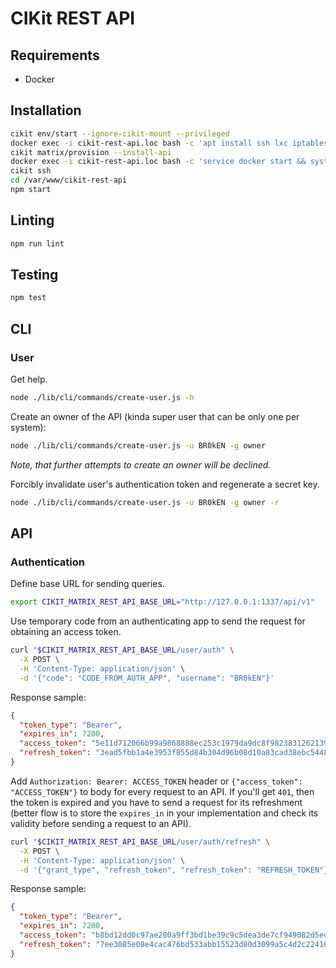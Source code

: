 # CIKit REST API

## Requirements

- Docker

## Installation

```bash
cikit env/start --ignore-cikit-mount --privileged
docker exec -i cikit-rest-api.loc bash -c 'apt install ssh lxc iptables -y'
cikit matrix/provision --install-api
docker exec -i cikit-rest-api.loc bash -c 'service docker start && systemctl enable docker'
cikit ssh
cd /var/www/cikit-rest-api
npm start
```

## Linting

```bash
npm run lint
```

## Testing

```bash
npm test
```

## CLI

### User

Get help.

```bash
node ./lib/cli/commands/create-user.js -h
```

Create an owner of the API (kinda super user that can be only one per system):

```bash
node ./lib/cli/commands/create-user.js -u BR0kEN -g owner
```

*Note, that further attempts to create an owner will be declined.*

Forcibly invalidate user's authentication token and regenerate a secret key.

```bash
node ./lib/cli/commands/create-user.js -u BR0kEN -g owner -r
```

## API

### Authentication

Define base URL for sending queries.

```bash
export CIKIT_MATRIX_REST_API_BASE_URL="http://127.0.0.1:1337/api/v1"
```

Use temporary code from an authenticating app to send the request for obtaining an access token.

```bash
curl "$CIKIT_MATRIX_REST_API_BASE_URL/user/auth" \
  -X POST \
  -H 'Content-Type: application/json' \
  -d '{"code": "CODE_FROM_AUTH_APP", "username": "BR0kEN"}'
```

Response sample:

```json
{
  "token_type": "Bearer",
  "expires_in": 7200,
  "access_token": "5e11d712066b99a9868888ec253c1979da9dc8f9823831262139f235ab9d64c3",
  "refresh_token": "3ead5fbb1a4e3953f855d84b304d96b08d10a83cad38ebc544832f2125293f2b"
}
```

Add `Authorization: Bearer: ACCESS_TOKEN` header or `{"access_token": "ACCESS_TOKEN"}` to body for every request to an API. If you'll get `401`, then the token is expired and you have to send a request for its refreshment (better flow is to store the `expires_in` in your implementation and check its validity before sending a request to an API).

```bash
curl "$CIKIT_MATRIX_REST_API_BASE_URL/user/auth/refresh" \
  -X POST \
  -H 'Content-Type: application/json' \
  -d '{"grant_type", "refresh_token", "refresh_token": "REFRESH_TOKEN"}'
```

Response sample:

```json
{
  "token_type": "Bearer",
  "expires_in": 7200,
  "access_token": "b8bd12dd0c97ae280a9ff3bd1be39c9c5dea3de7cf949082d5edf9f6f2e945ef",
  "refresh_token": "7ee3085e08e4cac476bd533abb15523d80d3099a5c4d2c22410d5a719ad70dc6"
}
```
